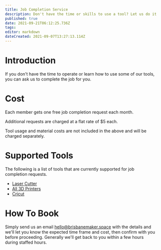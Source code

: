 ```yaml
---
title: Job Completion Service
description: Don't have the time or skills to use a tool? Let us do it for you.
published: true
date: 2021-09-21T06:12:25.736Z
tags: 
editor: markdown
dateCreated: 2021-09-07T13:27:13.114Z
---
```


# Introduction
If you don't have the time to operate or learn how to use some of our tools, you can ask us to complete the job for you.

# Cost
Each member gets one free job completion request each month.

Additional requests are charged at a flat rate of $5 each.

Tool usage and material costs are not included in the above and will be charged separately.

# Supported Tools
The following is a list of tools that are currently supported for job completion requests.
* [Laser Cutter](/tools/digifab/lasercutter)
* [All 3D Printers](/tools#digital-fabrication)
* [Cricut](/tools/digifab/cricut)

# How To Book
Simply send us an email [hello@brisbanemaker.space](mailto:hello@brisbanemaker.space) with the details and we'll let you know the expected time frame and cost, then confirm with you before proceeding. Generally we'll get back to you within a few hours during staffed hours.